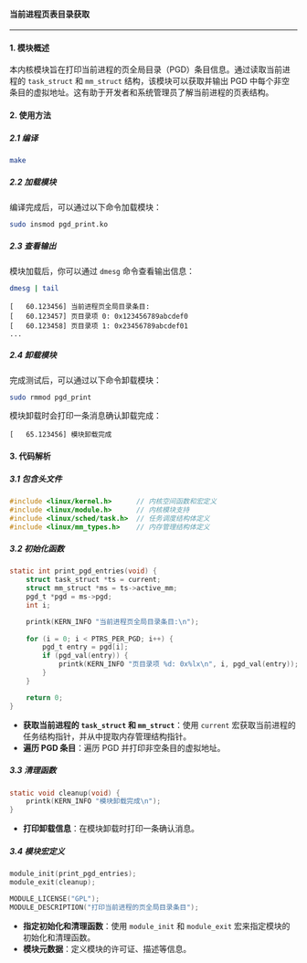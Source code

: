 #### 当前进程页表目录获取

---

#### 1. 模块概述

本内核模块旨在打印当前进程的页全局目录（PGD）条目信息。通过读取当前进程的 `task_struct` 和 `mm_struct` 结构，该模块可以获取并输出 PGD 中每个非空条目的虚拟地址。这有助于开发者和系统管理员了解当前进程的页表结构。

#### 2. 使用方法

##### 2.1 编译


```sh
make
```

##### 2.2 加载模块

编译完成后，可以通过以下命令加载模块：

```sh
sudo insmod pgd_print.ko
```

##### 2.3 查看输出

模块加载后，你可以通过 `dmesg` 命令查看输出信息：

```sh
dmesg | tail
```

```plaintext
[   60.123456] 当前进程页全局目录条目:
[   60.123457] 页目录项 0: 0x123456789abcdef0
[   60.123458] 页目录项 1: 0x23456789abcdef01
...
```

##### 2.4 卸载模块

完成测试后，可以通过以下命令卸载模块：

```sh
sudo rmmod pgd_print
```

模块卸载时会打印一条消息确认卸载完成：

```plaintext
[   65.123456] 模块卸载完成
```

#### 3. 代码解析

##### 3.1 包含头文件

```c
#include <linux/kernel.h>      // 内核空间函数和宏定义
#include <linux/module.h>      // 内核模块支持
#include <linux/sched/task.h>  // 任务调度结构体定义
#include <linux/mm_types.h>    // 内存管理结构体定义
```

##### 3.2 初始化函数

```c
static int print_pgd_entries(void) {
    struct task_struct *ts = current;
    struct mm_struct *ms = ts->active_mm;
    pgd_t *pgd = ms->pgd;
    int i;

    printk(KERN_INFO "当前进程页全局目录条目:\n");
    
    for (i = 0; i < PTRS_PER_PGD; i++) {
        pgd_t entry = pgd[i];
        if (pgd_val(entry)) {
            printk(KERN_INFO "页目录项 %d: 0x%lx\n", i, pgd_val(entry));
        }
    }

    return 0;
}
```

- **获取当前进程的 `task_struct` 和 `mm_struct`**：使用 `current` 宏获取当前进程的任务结构指针，并从中提取内存管理结构指针。
- **遍历 PGD 条目**：遍历 PGD 并打印非空条目的虚拟地址。

##### 3.3 清理函数

```c
static void cleanup(void) {
    printk(KERN_INFO "模块卸载完成\n");
}
```

- **打印卸载信息**：在模块卸载时打印一条确认消息。

##### 3.4 模块宏定义

```c
module_init(print_pgd_entries);
module_exit(cleanup);

MODULE_LICENSE("GPL");
MODULE_DESCRIPTION("打印当前进程的页全局目录条目");
```

- **指定初始化和清理函数**：使用 `module_init` 和 `module_exit` 宏来指定模块的初始化和清理函数。
- **模块元数据**：定义模块的许可证、描述等信息。



